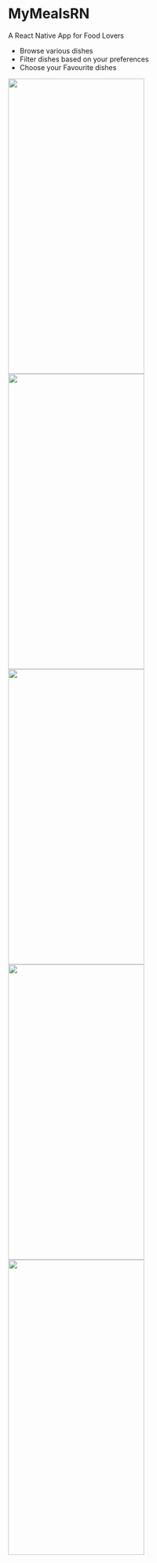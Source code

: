 # MyMealsRN
A React Native App for Food Lovers
* Browse various dishes
* Filter dishes based on your preferences
* Choose your Favourite dishes

<img src="https://firebasestorage.googleapis.com/v0/b/shopify15606.appspot.com/o/Meals1.jpeg?alt=media&token=9e4c56e1-46d0-41cb-a2fc-68153ea43208" width="277" height="600">
<img src="https://firebasestorage.googleapis.com/v0/b/shopify15606.appspot.com/o/Meals2.jpeg?alt=media&token=eab8de17-eaa2-4176-9d48-657acd35f9f2" width="277" height="600">
<img src="https://firebasestorage.googleapis.com/v0/b/shopify15606.appspot.com/o/Meals3.jpeg?alt=media&token=c0bb50e1-62ab-49e4-b4ee-a611c00eda01" width="277" height="600">
<img src="https://firebasestorage.googleapis.com/v0/b/shopify15606.appspot.com/o/Meals4.jpeg?alt=media&token=34b4bef0-6996-45c4-94aa-cb491e82e9ac" width="277" height="600">
<img src="https://firebasestorage.googleapis.com/v0/b/shopify15606.appspot.com/o/Meals5.jpeg?alt=media&token=49ee9288-d146-4177-841d-bc9ca5962464" width="277" height="600">

